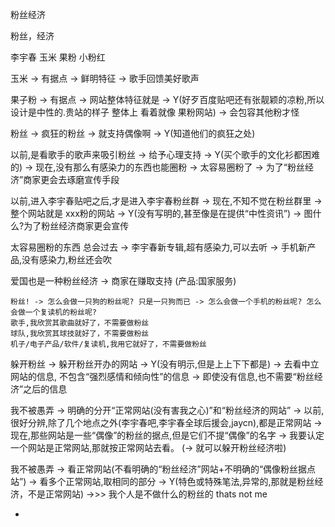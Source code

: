 
粉丝经济

粉丝，经济

李宇春 玉米 果粉 小粉红

玉米 -> 有据点 -> 鲜明特征 -> 歌手回馈美好歌声

果子粉 -> 有据点 -> 网站整体特征就是 -> Y(好歹百度贴吧还有张靓颖的凉粉,所以设计是中性的.贵站的样子 整体上 看着就像 果粉网站) -> 会包容其他粉才怪

粉丝 -> 疯狂的粉丝 -> 就支持偶像啊 -> Y(知道他们的疯狂之处)

以前,是看歌手的歌声来吸引粉丝 -> 给予心理支持 -> Y(买个歌手的文化衫都困难的) -> 现在,没有那么有感染力的东西也能圈粉 -> 太容易圈粉了 -> 为了“粉丝经济”商家更会去琢磨宣传手段

以前,进入李宇春贴吧之后,才是进入李宇春粉丝群 -> 现在,不知不觉在粉丝群里 -> 整个网站就是 xxx粉的网站 -> Y(没有写明的,甚至像是在提供“中性资讯”) -> 图什么?为了粉丝经济商家更会宣传

太容易圈粉的东西 总会过去 -> 李宇春新专辑,超有感染力,可以去听 -> 手机新产品,没有感染力,粉丝还会吹

爱国也是一种粉丝经济 -> 商家在赚取支持 (产品:国家服务)

```
粉丝! -> 怎么会做一只狗的粉丝呢? 只是一只狗而已 -> 怎么会做一个手机的粉丝呢? 怎么会做一个复读机的粉丝呢?
歌手,我欣赏其歌曲就好了，不需要做粉丝
球队,我欣赏其球技就好了，不需要做粉丝
机子/电子产品/软件/复读机,我用它就好了，不需要做粉丝
```

躲开粉丝 -> 躲开粉丝开办的网站 -> Y(没有明示,但是上上下下都是) -> 去看中立网站的信息, 不包含“强烈感情和倾向性”的信息 -> 即使没有信息,也不需要“粉丝经济”之后的信息


我不被愚弄 -> 明确的分开“正常网站(没有害我之心)”和“粉丝经济的网站” -> 以前,很好分辨,除了几个地点之外(李宇春吧,李宇春全球后援会,jaycn),都是正常网站 -> 现在,那些网站是一些“偶像”的粉丝的据点,但是它们不提“偶像”的名字 -> 我要认定一个网站是正常网站,那就按正常网站去看。 (-> 就可以躲开粉丝经济啦)

我不被愚弄 -> 看正常网站(不看明确的“粉丝经济”网站+不明确的“偶像粉丝据点站”) -> 看多个正常网站,取相同的部分 -> Y(特色或特殊笔法,异常的,那就是粉丝经济，不是正常网站) ->>> 我个人是不做什么的粉丝的 thats not me





-
